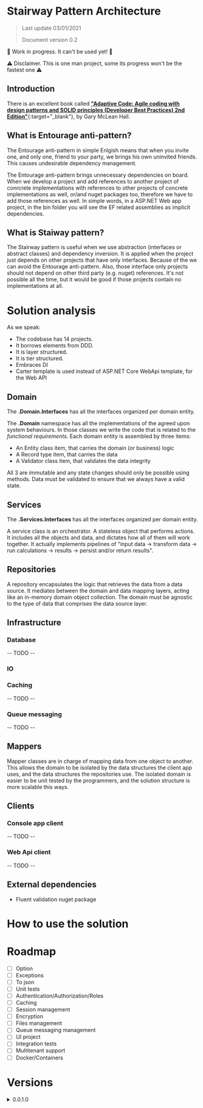 ﻿# Stairway Pattern Architecture
> Last update 03/01/2021
> 
> Document version 0.2

🚧 Work in progress. It can't be used yet! 🚧

⚠️ Disclaimer. This is one man project, some its progress won't be the fastest one ⚠️

## Introduction

There is an excellent book called 
[**"Adaptive Code: Agile coding with design patterns and SOLID principles (Developer Best Practices) 2nd Edition"**](https://www.amazon.com/Adaptive-Code-principles-Developer-Practices/dp/1509302581){:target="_blank"}, by Gary McLean Hall.

## What is Entourage anti-pattern?

The Entourage anti-pattern in simple Enlgish means that when you invite one, and only one, friend
to your party, we brings his own uninvited friends. This causes undesirable dependency management.


The Entourage anti-pattern brings unnecessary dependencies on board.
When we develop a project and add references to another project of conrcrete implementations
with references to other projects of concrete implementations as well, or/and nuget packages too, 
therefore we have to add those references as well. In simple words, in a ASP.NET Web app project, in the bin folder 
you will see the EF related assemblies as implicit dependencies.


## What is Staiway pattern?

The Stairway pattern is useful when we use abstraction (interfaces or abstract classes) 
and dependency inversion. It is applied when the project just depends on other projects 
that have only interfaces. Because of the we can avoid the Entourage anti-pattern. 
Also, those interface only projects should not depend 
on other third party (e.g. nuget) references. It's not possible all the time, 
but it would be good if those projects contain no implementations at all.

# Solution analysis

As we speak: 

- The codebase has 14 projects.	
- It borrows elements from DDD.
- It is layer structured.
- It is tier structured.
- Embraces DI
- Carter template is used instead of ASP.NET Core WebApi template, for the Web API

## Domain

The **.Domain.Interfaces** has all the interfaces organized per domain entity.

The **.Domain**	namespace has all the implementations of the agreed upon system behaviours.
In those classes we write the code that is related to the *functional requirements*. 
Each domain entity is assembled by three items:

- An Entity class item, that carries the domain (or business) logic
- A Record type item, that carries the data
- A Validator class item, that validates the data integrity

All 3 are immutable and any state changes should only be possible using methods. 
Data must be validated to ensure that we always have a valid state.

## Services

The **.Services.Interfaces** has all the interfaces organized per domain entity.

A service class is an orchestrator. A stateless object that performs actions.
It includes all the objects and data, and dictates how all of
them will work together. It actually implements pipelines of 
"input data -> transform data -> run calculations -> results -> persist and/or return results".

## Repositories

A repository encapsulates the logic that retrieves the data from a data source.
It mediates between the domain and data mapping layers, acting like an in-memory
domain object collection. The domain must be agnostic to the type of data 
that comprises the data source layer.

## Infrastructure

### Database

-- TODO --

### IO

### Caching

-- TODO --

###	Queue messaging

-- TODO --

## Mappers

Mapper classes are in charge of mapping data from one object to another. This allows the domain
to be isolated by the data structures the client app uses, and the data structures the repositories use.
The isolated domain is easier to be unit tested by the programmers, and the solution structure 
is more scalable this ways.

## Clients

### Console app client

-- TODO --

### Web Api client

-- TODO --

## External dependencies

- Fluent validation nuget package

# How to use the solution

# Roadmap

- [ ] Option
- [ ] Exceptions
- [ ] To json
- [ ] Unit tests
- [ ] Authentication/Authorization/Roles
- [ ] Caching 
- [ ] Session management
- [ ] Encryption
- [ ] Files management
- [ ] Queue messaging management
- [ ] UI project
- [ ] Integration tests
- [ ] Multitenant support
- [ ] Docker/Containers

# Versions

<details>
  <summary>0.0.1.0</summary>
  Building the scaffold
</details>
